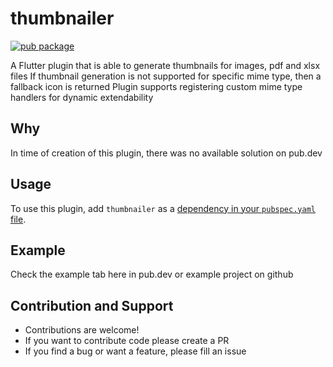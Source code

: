 # thumbnailer
[![pub package](https://img.shields.io/pub/v/signature.svg)](https://pub.dartlang.org/packages/thumbnailer)

A Flutter plugin that is able to generate thumbnails for images, pdf and xlsx files 
If thumbnail generation is not supported for specific mime type, then a fallback icon is returned
Plugin supports registering custom mime type handlers for dynamic extendability

## Why
In time of creation of this plugin, there was no available solution on pub.dev

## Usage

To use this plugin, add `thumbnailer` as a [dependency in your `pubspec.yaml` file](https://flutter.io/platform-plugins/).

## Example

Check the example tab here in pub.dev or example project on github

## Contribution and Support

* Contributions are welcome!
* If you want to contribute code please create a PR
* If you find a bug or want a feature, please fill an issue
